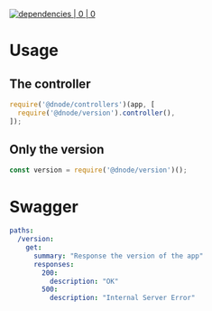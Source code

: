 [![dependencies | 0 | 0](https://img.shields.io/badge/dependencies-0%20|%200-green.svg)](DEPENDENCIES.md)

# Usage

## The controller

```javascript
require('@dnode/controllers')(app, [
  require('@dnode/version').controller(),
]);
```

## Only the version

```javascript
const version = require('@dnode/version')();
```

# Swagger

```yaml
paths:
  /version:
    get:
      summary: "Response the version of the app"
      responses:
        200:
          description: "OK"
        500:
          description: "Internal Server Error"
```
